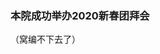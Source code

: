 <h3 class="text-center">本院成功举办2020新春团拜会 </h3>

[title]: <> (本院成功举办2020新春团拜会)
[time]: <> (2020-01-04)

（窝编不下去了）
